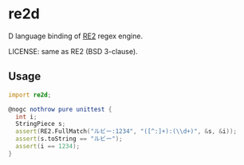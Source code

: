 # re2d

D language binding of [RE2](https://github.com/google/re2) regex engine.

LICENSE: same as RE2 (BSD 3-clause).

## Usage

```d
import re2d;

@nogc nothrow pure unittest {
  int i;
  StringPiece s;
  assert(RE2.FullMatch("ルビー:1234", "([^:]+):(\\d+)", &s, &i));
  assert(s.toString == "ルビー");
  assert(i == 1234);
}
```
